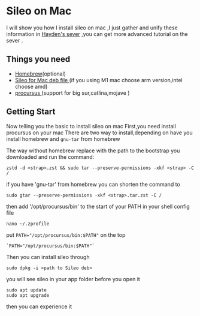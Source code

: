 # Sileo on Mac

I will show you how I install sileo on mac ,I just gather and unify these information in [Hayden's sever](https://discord.com/invite/qgqhUJsP) ,you can get more advanced tutorial on the sever .

## Things you need
- [Homebrew](https://brew.sh/)(optional)
- [Sileo for Mac deb file ](    ) (if you using M1 mac choose arm version,intel choose amd)
- [procursus ](      )(support for big sur,catlina,mojave )

## Getting  Start

Now telling you the basic to install sileo on mac
First,you need install procursus on your mac 
There are two way to install,depending on have you install homebrew and `gnu-tar` from homebrew  

The way without homebrew
replace <strap> with the path to the bootstrap you downloaded and run the command: 
```
zstd -d <strap>.zst && sudo tar --preserve-permissions -xkf <strap> -C /
```
if you have 'gnu-tar' from homebrew you can shorten the command to
```
sudo gtar --preserve-permissions -xkf <strap>.tar.zst -C /
```
then add  '/opt/procursus/bin' to the start of your PATH in your shell config file
```
nano ~/.zprofile
```
put `PATH="/opt/procursus/bin:$PATH"` on the top 
```
`PATH="/opt/procursus/bin:$PATH"`
```
Then you can install sileo through 
```
sudo dpkg -i <path to Sileo deb>
```
you will see sileo in your app folder
before you open it 
```
sudo apt update
sudo apt upgrade
```
then you can experience it

